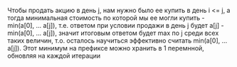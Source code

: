 Чтобы продать акцию в день j, нам нужно было ее купить в день i <= j, а тогда минимальная стоимость по которой мы ее могли купить - min(a[0], ... a[j]), т.е. ответом при условии продажи в день j будет a[j] - min(a[0], ... a[j]), значит итоговым ответом будет max по j среди всех таких величин, т.о. осталось научиться эффективно считать min(a[0], ... a[j]). Этот минимум на префиксе можно хранить в 1 перемнной, обновляя на каждой итерации
